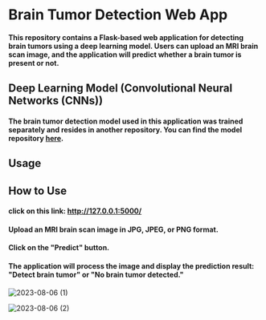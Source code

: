# Brain Tumor Detection Web App

####  This repository contains a Flask-based web application for detecting brain tumors using a deep learning model. Users can upload an MRI brain scan image, and the application will predict whether a brain tumor is present or not.

## Deep Learning Model (Convolutional Neural Networks (CNNs))


#### The brain tumor detection model used in this application was trained separately and resides in another repository. You can find the model repository [here](https://github.com/Dhruvil5995/Brain_Tumor_Detection).



## Usage

## How to Use

#### click on this link: http://127.0.0.1:5000/

#### Upload an MRI brain scan image in JPG, JPEG, or PNG format.

#### Click on the "Predict" button.

#### The application will process the image and display the prediction result: "Detect brain tumor" or "No brain tumor detected."

![2023-08-06 (1)](https://github.com/Dhruvil5995/brain/assets/64741151/9341cba5-451f-4c98-a7b7-b37ce01f0d51)

![2023-08-06 (2)](https://github.com/Dhruvil5995/brain/assets/64741151/027b9e77-bc11-456e-9575-31a8831ffa95)


